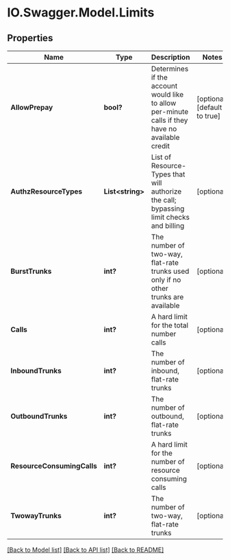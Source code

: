# IO.Swagger.Model.Limits
## Properties

Name | Type | Description | Notes
------------ | ------------- | ------------- | -------------
**AllowPrepay** | **bool?** | Determines if the account would like to allow per-minute calls if they have no available credit | [optional] [default to true]
**AuthzResourceTypes** | **List&lt;string&gt;** | List of Resource-Types that will authorize the call; bypassing limit checks and billing | [optional] 
**BurstTrunks** | **int?** | The number of two-way, flat-rate trunks used only if no other trunks are available | [optional] 
**Calls** | **int?** | A hard limit for the total number calls | [optional] 
**InboundTrunks** | **int?** | The number of inbound, flat-rate trunks | [optional] 
**OutboundTrunks** | **int?** | The number of outbound, flat-rate trunks | [optional] 
**ResourceConsumingCalls** | **int?** | A hard limit for the number of resource consuming calls | [optional] 
**TwowayTrunks** | **int?** | The number of two-way, flat-rate trunks | [optional] 

[[Back to Model list]](../README.md#documentation-for-models) [[Back to API list]](../README.md#documentation-for-api-endpoints) [[Back to README]](../README.md)

